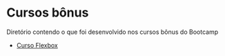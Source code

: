 # Cursos bônus

Diretório contendo o que foi desenvolvido nos cursos bônus do Bootcamp

- [Curso Flexbox](flexbox)
